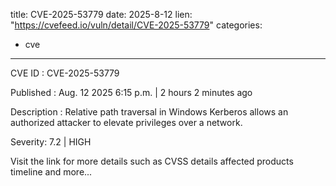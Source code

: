  
title: CVE-2025-53779
date: 2025-8-12
lien: "https://cvefeed.io/vuln/detail/CVE-2025-53779"
categories:
  - cve
---

CVE ID : CVE-2025-53779

Published :  Aug. 12
2025
6:15 p.m. | 2 hours
2 minutes ago

Description : Relative path traversal in Windows Kerberos allows an authorized attacker to elevate privileges over a network.

Severity: 7.2 | HIGH

Visit the link for more details
such as CVSS details
affected products
timeline
and more...

